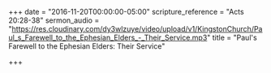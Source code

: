 +++
date = "2016-11-20T00:00:00-05:00"
scripture_reference = "Acts 20:28-38"
sermon_audio = "https://res.cloudinary.com/dy3wlzuye/video/upload/v1/KingstonChurch/Paul_s_Farewell_to_the_Ephesian_Elders_-_Their_Service.mp3"
title = "Paul's Farewell to the Ephesian Elders: Their Service"

+++
